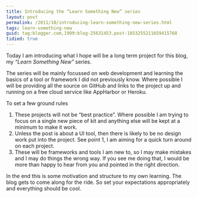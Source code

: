 ```yaml
---
title: Introducing the “Learn Something New” series
layout: post
permalink: /2011/10/introducing-learn-something-new-series.html
tags: learn-something-new
guid: tag:blogger.com,1999:blog-25631453.post-1853255211659415768
tidied: true
---
```


Today I am introducing what I hope will be a long term project for this blog, my _“Learn Something New”_ series.  
 
The series will be mainly focussed on web development and learning the basics of a tool or framework I did not previously know. Where possible I will be providing all the source on GitHub and links to the project up and running on a free cloud service like AppHarbor or Heroku.  
 
<!-- more -->
 
To set a few ground rules  

1. These projects will not be “best practice”. Where possible I am trying to focus on a single new piece of kit and anything else will be kept at a minimum to make it work.
2. Unless the post is about a UI tool, then there is likely to be no design work put into the project. See point 1, I am aiming for a quick turn around on each project.
3. These will be frameworks and tools I am new to, so I may make mistakes and I may do things the wrong way. If you see me doing that, I would be more than happy to hear from you and pointed in the right direction.

In the end this is some motivation and structure to my own learning. The blog gets to come along for the ride. So set your expectations appropriately and everything should be cool.  
  
